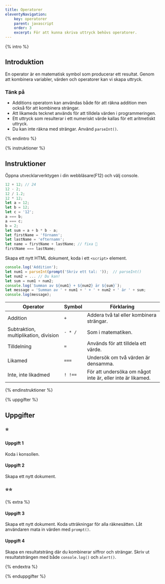 ```yaml
---
title: Operatorer
eleventyNavigation:
    key: operatorer
    parent: javascript
    order: 3
    excerpt: För att kunna skriva uttryck behövs operatorer.
---
```


{% intro %}

## Introduktion

En operator är en matematisk symbol som producerar ett resultat. Genom att kombinera variabler, värden och
operatorer kan vi skapa uttryck.

### Tänk på

-   Additions operatorn kan användas både för att räkna addition men också för att kombinera strängar.
-   Att likameds tecknet används för att tilldela värden i programmeringen.
-   Ett uttryck som resulterar i ett numeriskt värde kallas för ett aritmetiskt uttryck.
-   Du kan inte räkna med strängar. Använd `parseInt()`.

{% endintro %}

{% instruktioner %}

## Instruktioner

Öppna utvecklarverktygen i din webbläsare(F12) och välj console.

```javascript
12 + 12; // 24
12 - 2;
12 / 1.2;
12 * 12;
let a = 12;
let b = 12;
let c = '12';
a === b;
a === c;
b = 2;
let sum = a + b * b - a;
let firstName = 'förnamn';
let lastName = 'efternamn';
let name = firstName + lastName; // fixa 🤨
firstName === lastName;
```

Skapa ett nytt HTML dokument, koda i ett `<script>` element.

```javascript
console.log('Addition');
let num1 = parseInt(prompt('Skriv ett tal: '));  // parseInt()
let num2 = ... // Du kan!
let sum = num1 + num2;
console.log(`Summan av ${num1} + ${num2} är ${sum}`);
let message = 'Summan av ' + num1 + ' + ' + num2 + ' är ' + sum;
console.log(message);
```

| Operator                              | Symbol  | Förklaring                                                 |
| ------------------------------------- | ------- | ---------------------------------------------------------- |
| Addition                              | `+`     | Addera två tal eller kombinera strängar.                   |
| Subtraktion, multiplikation, division | `- * /` | Som i matematiken.                                         |
| Tilldelning                           | `=`     | Används för att tilldela ett värde.                        |
| Likamed                               | `===`   | Undersök om två värden är densamma.                        |
| Inte, inte likadmed                   | `! !==` | För att undersöka om något inte är, eller inte är likamed. |

{% endinstruktioner %}

{% uppgifter %}

## Uppgifter

### ⭐

#### Uppgift 1

Koda i konsollen.

#### Uppgift 2

Skapa ett nytt dokument.

### ⭐⭐

{% extra %}

#### Uppgift 3

Skapa ett nytt dokument. Koda utträkningar för alla räknesätten.
Låt användaren mata in värden med `prompt()`.

#### Uppgift 4

Skapa en resultatsträng där du kombinerar siffror och strängar.
Skriv ut resultatsträngen med både `console.log()` och `alert()`.

{% endextra %}

{% enduppgifter %}
